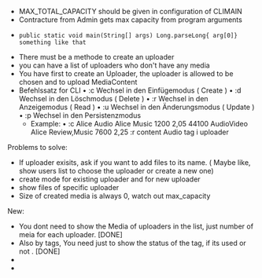 - MAX_TOTAL_CAPACITY should be given in configuration of CLIMAIN 
- Contracture from Admin gets max capacity from program arguments
-     public static void main(String[] args) Long.parseLong{ arg[0]} something like that
- There must be a methode to create an uploader
- you can have a list of uploaders who don't have any media
- You have first to create an Uploader, the uploader is allowed to be chosen and to upload MediaContent
- Befehlssatz for CLI
  • :c Wechsel in den Einfügemodus ( Create )
  • :d Wechsel in den Löschmodus ( Delete )
  • :r Wechsel in den Anzeigemodus ( Read )
  • :u Wechsel in den Änderungsmodus ( Update )
  • :p Wechsel in den Persistenzmodus 
  - Example:
  • :c
    Alice
    Audio Alice Music 1200 2,05 44100
    AudioVideo Alice Review,Music 7600 2,25
    :r
    content Audio
    tag i
    uploader


Problems to solve:
- If uploader exisits, ask if you want to add files to its name.
  ( Maybe like, show users list to choose the uploader or create a new one)
- create mode for existing uploader and for new uploader
- show files of specific uploader
- Size of created media is always 0, watch out max_capacity 


New:
- You dont need to show the Media of uploaders in the list, just number of meia for each uploader. [DONE]
- Also by tags, You need just to show the status of the tag, if its used or not . [DONE]
- 
- 
